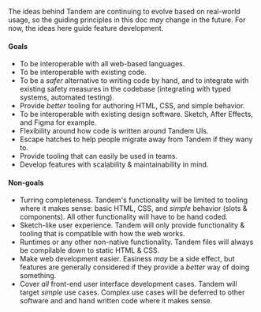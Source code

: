 The ideas behind Tandem are continuing to evolve based on real-world usage, so the guiding principles in this doc _may_ change in the future. For now, the ideas here guide feature development.

#### Goals

- To be interoperable with all web-based languages.
- To be interoperable with existing code.
- To be a _safer_ alternative to writing code by hand, and to integrate with existing safety measures in the codebase (integrating with typed systems, automated testing).
- Provide _better_ tooling for authoring HTML, CSS, and simple behavior.
- To be interoperable with existing design software. Sketch, After Effects, and Figma for example.
- Flexibility around how code is written around Tandem UIs.
- Escape hatches to help people migrate away from Tandem if they wany to.
- Provide tooling that can easily be used in teams.
- Develop features with scalability & maintainability in mind.

#### Non-goals

- Turring completeness. Tandem's functionality will be limited to tooling where it makes sense: basic HTML, CSS, and _simple_ behavior (slots & components). All other functionality will have to be hand coded.
- Sketch-like user experience. Tandem will only provide functionality & tooling that is compatible with how the web works.
- Runtimes or any other non-native functionality. Tandem files will always be compilable down to static HTML & CSS.
- Make web development easier. Easiness _may_ be a side effect, but features are generally considered if they provide a _better_ way of doing something.
- Cover _all_ front-end user interface development cases. Tandem will target _simple_ use cases. Complex use cases will be deferred to other software and and hand written code where it makes sense.
